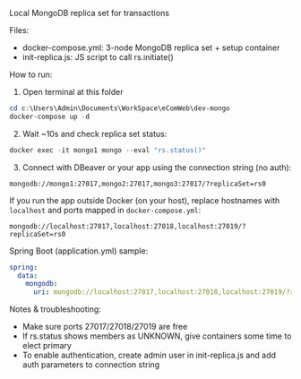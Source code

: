 Local MongoDB replica set for transactions

Files:
- docker-compose.yml: 3-node MongoDB replica set + setup container
- init-replica.js: JS script to call rs.initiate()

How to run:
1. Open terminal at this folder

```powershell
cd c:\Users\Admin\Documents\WorkSpace\eComWeb\dev-mongo
docker-compose up -d
```

2. Wait ~10s and check replica set status:

```powershell
docker exec -it mongo1 mongo --eval "rs.status()"
```

3. Connect with DBeaver or your app using the connection string (no auth):

```
mongodb://mongo1:27017,mongo2:27017,mongo3:27017/?replicaSet=rs0
```

If you run the app outside Docker (on your host), replace hostnames with `localhost` and ports mapped in `docker-compose.yml`:

```
mongodb://localhost:27017,localhost:27018,localhost:27019/?replicaSet=rs0
```

Spring Boot (application.yml) sample:

```yaml
spring:
  data:
    mongodb:
      uri: mongodb://localhost:27017,localhost:27018,localhost:27019/?replicaSet=rs0
```

Notes & troubleshooting:
- Make sure ports 27017/27018/27019 are free
- If rs.status shows members as UNKNOWN, give containers some time to elect primary
- To enable authentication, create admin user in init-replica.js and add auth parameters to connection string
